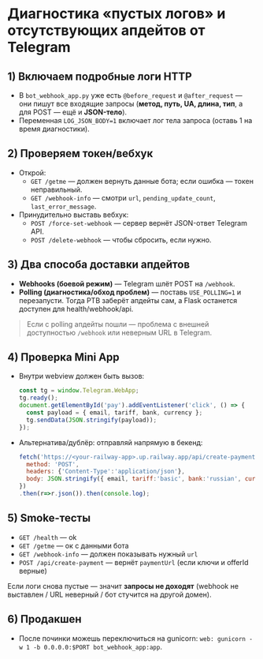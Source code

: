 # Диагностика «пустых логов» и отсутствующих апдейтов от Telegram

## 1) Включаем подробные логи HTTP
- В `bot_webhook_app.py` уже есть `@before_request` и `@after_request` — они пишут все входящие запросы (**метод, путь, UA, длина, тип**, а для POST — ещё и **JSON-тело**).
- Переменная `LOG_JSON_BODY=1` включает лог тела запроса (оставь 1 на время диагностики).

## 2) Проверяем токен/вебхук
- Открой:
  - `GET /getme` — должен вернуть данные бота; если ошибка — токен неправильный.
  - `GET /webhook-info` — смотри `url`, `pending_update_count`, `last_error_message`.
- Принудительно выставь вебхук:
  - `POST /force-set-webhook` — сервер вернёт JSON-ответ Telegram API.
  - `POST /delete-webhook` — чтобы сбросить, если нужно.

## 3) Два способа доставки апдейтов
- **Webhooks (боевой режим)** — Telegram шлёт POST на `/webhook`.
- **Polling (диагностика/обход проблем)** — поставь `USE_POLLING=1` и перезапусти. Тогда PTB заберёт апдейты сам, а Flask останется доступен для health/webhook/api.

> Если с polling апдейты пошли — проблема с внешней доступностью `/webhook` или неверным URL в Telegram.

## 4) Проверка Mini App
- Внутри webview должен быть вызов:
  ```js
  const tg = window.Telegram.WebApp;
  tg.ready();
  document.getElementById('pay').addEventListener('click', () => {
    const payload = { email, tariff, bank, currency };
    tg.sendData(JSON.stringify(payload));
  });
  ```
- Альтернатива/дублёр: отправляй напрямую в бекенд:
  ```js
  fetch('https://<your-railway-app>.up.railway.app/api/create-payment', {
    method: 'POST',
    headers: {'Content-Type':'application/json'},
    body: JSON.stringify({ email, tariff:'basic', bank:'russian', currency:'RUB' })
  })
  .then(r=>r.json()).then(console.log);
  ```

## 5) Smoke-тесты
- `GET /health` — ok
- `GET /getme` — ок с данными бота
- `GET /webhook-info` — должен показывать нужный `url`
- `POST /api/create-payment` — вернёт `paymentUrl` (если ключи и offerId верные)

Если логи снова пустые — значит **запросы не доходят** (webhook не выставлен / URL неверный / бот стучится на другой домен).

## 6) Продакшен
- После починки можешь переключиться на gunicorn: `web: gunicorn -w 1 -b 0.0.0.0:$PORT bot_webhook_app:app`.
